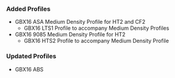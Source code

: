 ### Added Profiles
 - GBX16 ASA Medium Density Profile for HT2 and CF2
    - GBX16 LTS1 Profile to accompany Medium Density Profiles
 - GBX16 9085 Medium Density Profile for HT2
    - GBX16 HTS2 Profile to accompany Medium Density Profile
### Updated Profiles
 - GBX16 ABS